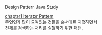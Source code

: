 Design Pattern Java Study

[chapter1 Iterator Pattern](https://github.com/jyshine/TIL/tree/master/Design_Pattern_Java/chapter01) <br>
무언인가 많이 모여있는 것들을 순서대로 지정하면서 <br>
전체를 검색하는 처리를 실핼하기 위한 패턴.
